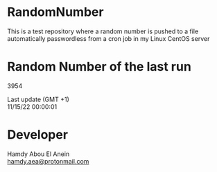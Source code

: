 # RandomNumber    
This is a test repository where a random number is pushed to a file automatically passwordless from a cron job in my Linux CentOS server    
# Random Number of the last run   
3954
      
Last update (GMT +1)    
11/15/22 00:00:01
# Developer    
Hamdy Abou El Anein   
hamdy.aea@protonmail.com
